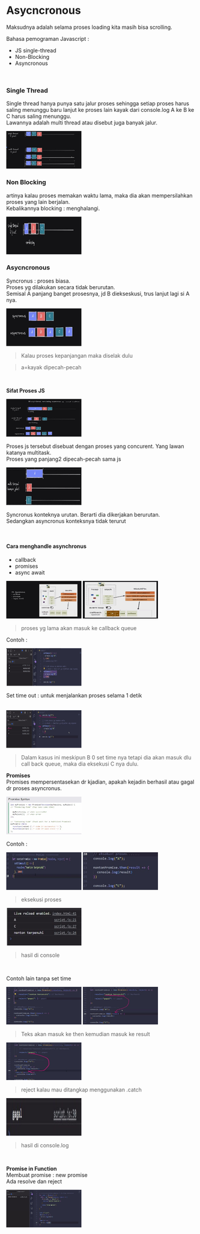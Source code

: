 # Asycncronous  
Maksudnya adalah selama proses loading kita masih bisa scrolling.  

Bahasa pemograman Javascript :  
* JS single-thread  
* Non-Blocking  
* Asyncronous  

</br>  

### Single Thread  

Single thread hanya punya satu jalur proses sehingga setiap proses harus saling menunggu baru lanjut ke proses lain kayak dari console.log A ke B ke C harus saling menunggu.  
Lawannya adalah multi thread atau disebut juga banyak jalur.  

<img src="as1.jpeg" width="200" height="100">  

</br>

### Non Blocking  
artinya kalau proses memakan waktu lama, maka dia akan mempersilahkan proses yang lain berjalan.  
Kebalikannya blocking : menghalangi. 

<img src="as3.jpeg" width="200" height="100">  

</br>

### Asycncronous  
Syncronus : proses biasa.  
Proses yg dilakukan secara tidak berurutan.  
Semisal A panjang banget prosesnya, jd B diekseskusi, trus lanjut lagi si A nya.  

<img src="as2.jpeg" width="200" height="100">  

>Kalau proses kepanjangan maka diselak dulu  

>a=kayak dipecah-pecah  

</br>

**Sifat Proses JS**  

<img src="as5.jpeg" width="200" height="100">

</br> 

Proses js tersebut disebuat dengan proses yang concurent. Yang lawan katanya multitask.  
Proses yang panjang2 dipecah-pecah sama js  

<img src="as4.jpeg" width="200" height="100">  

</br> 

Syncronus konteknya urutan. Berarti dia dikerjakan berurutan.  
Sedangkan asyncronus konteksnya tidak terurut  

</br>

#### Cara menghandle asynchronus  
* callback  
* promises  
* async await  


<img src="as6.jpeg" width="200" height="100">   

<img src="as7.jpeg" width="200" height="100">  

>proses yg lama akan masuk ke callback queue  

Contoh :  

<img src="as8.jpeg" width="200" height="100">  

</br>

Set time out : untuk menjalankan proses selama 1 detik  

</br>  

<img src="as9.jpeg" width="200" height="100">  

>Dalam kasus ini meskipun B 0 set time nya tetapi dia akan masuk dlu call back queue, maka dia eksekusi C nya dulu.  

**Promises**  
Promises mempersentasekan dr kjadian, apakah kejadin berhasil atau gagal dr proses asyncronus.  

<img src="as10.jpeg" width="200" height="100">  

Contoh :  

<img src="as11.jpeg" width="200" height="100">  

<img src="as12.jpeg" width="200" height="100">  

>eksekusi proses  

<img src="as13.jpeg" width="200" height="100">  

>hasil di console  

</br>

Contoh lain tanpa set time  

<img src="as14.jpeg" width="200" height="100">    

<img src="as15.jpeg" width="200" height="100">  

>Teks  akan masuk ke then kemudian masuk ke result  

<img src="as16.jpeg" width="200" height="100">  

>reject kalau mau ditangkap menggunakan .catch

<img src="as17.jpeg" width="200" height="100">   

>hasil di console.log  

</br>

**Promise in Function**  
Membuat promise : new promise  
Ada resolve dan reject

<img src="as18.jpeg" width="200" height="100"> 